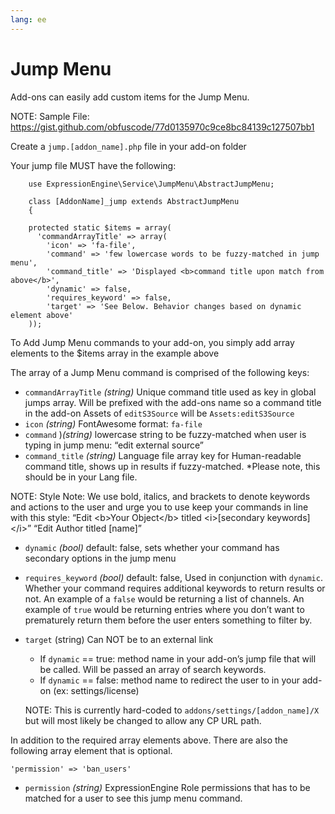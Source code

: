 ```yaml
---
lang: ee
---
```


<!--
    This source file is part of the open source project
    ExpressionEngine User Guide (https://github.com/ExpressionEngine/ExpressionEngine-User-Guide)

    @link      https://expressionengine.com/
    @copyright Copyright (c) 2003-2020, Packet Tide, LLC (https://www.packettide.com)
    @license   https://expressionengine.com/license Licensed under Apache License, Version 2.0
-->

# Jump Menu

Add-ons can easily add custom items for the Jump Menu.

NOTE: Sample File: https://gist.github.com/obfuscode/77d0135970c9ce8bc84139c127507bb1

Create a `jump.[addon_name].php` file in your add-on folder

Your jump file MUST have the following:

        use ExpressionEngine\Service\JumpMenu\AbstractJumpMenu;
    
        class [AddonName]_jump extends AbstractJumpMenu
        {

        protected static $items = array(
          'commandArrayTitle' => array(
            'icon' => 'fa-file',
            'command' => 'few lowercase words to be fuzzy-matched in jump menu',
            'command_title' => 'Displayed <b>command title upon match from above</b>',
            'dynamic' => false,
            'requires_keyword' => false,
            'target' => 'See Below. Behavior changes based on dynamic element above'
        ));

To Add Jump Menu commands to your add-on, you simply add array elements to the $items array in the example above

The array of a Jump Menu command is comprised of the following keys:

- `commandArrayTitle` _(string)_ Unique command title used as key in global jumps array. Will be prefixed with the add-ons name so a command title in the add-on Assets of `editS3Source` will be `Assets:editS3Source`
- `icon` _(string)_ FontAwesome format: `fa-file`
- `command` )_(string)_ lowercase string to be fuzzy-matched when user is typing in jump menu: “edit external source”
- `command_title` _(string)_ Language file array key for Human-readable command title, shows up in results if fuzzy-matched.  *Please note, this should be in your Lang file.

NOTE: Style Note: We use bold, italics, and brackets to denote keywords and actions to the user and urge you to use keep your commands in line with this style:
“Edit &lt;b&gt;Your Object&lt;/b&gt; titled &lt;i&gt;[secondary keywords]&lt;/i&gt;”
“Edit Author titled [name]”


- `dynamic` _(bool)_ default: false, sets whether your command has secondary options in the jump menu
- `requires_keyword` _(bool)_ default: false, Used in conjunction with `dynamic`. Whether your command requires additional keywords to return results or not. An example of a `false` would be returning a list of channels. An example of `true` would be returning entries where you don’t want to prematurely return them before the user enters something to filter by.
- `target` (string) Can NOT be to an external link
  - If `dynamic` == true: method name in your add-on’s jump file that will be called. Will be passed an array of search keywords.
  - If `dynamic` == false: method name to redirect the user to in your add-on (ex: settings/license) 
  
  NOTE: This is currently hard-coded to `addons/settings/[addon_name]/X` but will most likely be changed to allow any CP URL path.

In addition to the required array elements above.  There are also the following array element that is optional.
```
'permission' => 'ban_users'

```
- `permission` _(string)_ ExpressionEngine Role permissions that has to be matched for a user to see this jump menu command.
